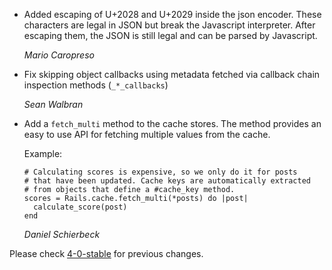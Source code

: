 *   Added escaping of U+2028 and U+2029 inside the json encoder.
    These characters are legal in JSON but break the Javascript interpreter.
    After escaping them, the JSON is still legal and can be parsed by Javascript.

    *Mario Caropreso*

*   Fix skipping object callbacks using metadata fetched via callback chain
    inspection methods (`_*_callbacks`)

    *Sean Walbran*

*   Add a `fetch_multi` method to the cache stores. The method provides
    an easy to use API for fetching multiple values from the cache.

    Example:

        # Calculating scores is expensive, so we only do it for posts
        # that have been updated. Cache keys are automatically extracted
        # from objects that define a #cache_key method.
        scores = Rails.cache.fetch_multi(*posts) do |post|
          calculate_score(post)
        end

    *Daniel Schierbeck*

Please check [4-0-stable](https://github.com/rails/rails/blob/4-0-stable/activesupport/CHANGELOG.md) for previous changes.
